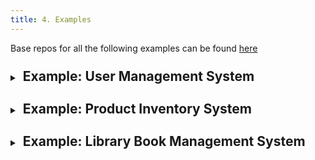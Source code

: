 ```yaml
---
title: 4. Examples
---
```


Base repos for all the following examples can be found [here](https://github.com/menglishca/express-postgres-examples)

<details>
  <summary><h2 style="display: inline-flex; margin-top: 10px; padding-left: 5px;">Example: User Management System</h2></summary>

  You are tasked with building a **User Management System** that connects to a **PostgreSQL** database and allows users to manage user data. Your app should be able to:

  1. **List all users** stored in the database.
  2. **Add a new user** with a name and email address.
  3. **Update user information** by user ID.
  4. **Retrieve user information** by user ID.

  ### Functional Requirements:

  - The database should have a table called `users` with the following columns:
    - `id` (serial primary key): The unique identifier for each user.
    - `name` (varchar): The name of the user.
    - `email` (varchar): The email address of the user.
  
  - The Express app should support the following endpoints:
    1. `GET /users`: Returns a list of all users.
    2. `POST /users`: Adds a new user with the provided name and email.
    3. `PUT /users/:id`: Updates the user information for the specified ID.
    4. `GET /users/:id`: Retrieves user information for the specified ID.

  <details>
    <summary><h3 style="display: inline-flex; margin-top: 10px;">Detailed Breakdown</h3></summary>

1. **Setting up the database connection**:
   - Use the `pg` npm package to connect to your PostgreSQL database.
   - Create a `pool.js` file to handle database connections with the appropriate connection details (username, password, database name, etc.).

2. **Creating the `users` table**:
   - Ensure the `users` table exists in your PostgreSQL database with the defined schema.
   - Use the SQL statement `CREATE TABLE IF NOT EXISTS` to create the table if it doesn't already exist.

3. **Listing all users**:
   - Implement the `GET /users` endpoint that queries the `users` table and returns all user records in JSON format.

4. **Adding a new user**:
   - Implement the `POST /users` endpoint that takes user information from the request body and inserts it into the `users` table.

5. **Updating user information**:
   - Implement the `PUT /users/:id` endpoint that updates the user information (name and email) based on the provided user ID.

6. **Retrieving user information**:
   - Implement the `GET /users/:id` endpoint that retrieves and returns the user information for a specific user ID.
  </details>
</details>
<details>
  <summary><h2 style="display: inline-flex; margin-top: 10px; padding-left: 5px;">Example: Product Inventory System</h2></summary>

  You are tasked with building a **Product Inventory System** that connects to a **PostgreSQL** database and allows users to manage product data. Your app should be able to:

  1. **List all products** stored in the database.
  2. **Add a new product** with a name, price, and stock quantity.
  3. **Update product information** by product ID.
  4. **Delete a product** by product ID.

  ### Functional Requirements:

  - The database should have a table called `products` with the following columns:
    - `id` (serial primary key): The unique identifier for each product.
    - `name` (varchar): The name of the product.
    - `price` (numeric): The price of the product.
    - `stock_quantity` (integer): The quantity of the product in stock.
  
  - The Express app should support the following endpoints:
    1. `GET /products`: Returns a list of all products.
    2. `POST /products`: Adds a new product with the provided name, price, and stock quantity.
    3. `PUT /products/:id`: Updates the product information for the specified ID.
    4. `DELETE /products/:id`: Deletes the product with the specified ID.

  <details>
    <summary><h3 style="display: inline-flex; margin-top: 10px;">Detailed Breakdown</h3></summary>

1. **Setting up the database connection**:
   - Use the `pg` npm package to connect to your PostgreSQL database.
   - Create a `pool.js` file to handle database connections with the appropriate connection details (username, password, database name, etc.).

2. **Creating the `products` table**:
   - Ensure the `products` table exists in your PostgreSQL database with the defined schema.
   - Use the SQL statement `CREATE TABLE IF NOT EXISTS` to create the table if it doesn't already exist.

3. **Listing all products**:
   - Implement the `GET /products` endpoint that queries the `products` table and returns all product records in JSON format.

4. **Adding a new product**:
   - Implement the `POST /products` endpoint that takes product information from the request body and inserts it into the `products` table.

5. **Updating product information**:
   - Implement the `PUT /products/:id` endpoint that updates the product information (name, price, and stock quantity) based on the provided product ID.

6. **Deleting a product**:
   - Implement the `DELETE /products/:id` endpoint that removes the product with the specified ID from the `products` table.
  </details>
</details>

<details>
  <summary><h2 style="display: inline-flex; margin-top: 10px; padding-left: 5px;">Example: Library Book Management System</h2></summary>

  You are tasked with building a **Library Book Management System** that connects to a **PostgreSQL** database and allows users to manage book data. Your app should be able to:

  1. **List all books** in the library.
  2. **Add a new book** with a title, author, and publication year.
  3. **Update book details** by book ID.
  4. **Retrieve book details** by book ID.

  ### Functional Requirements:

  - The database should have a table called `books` with the following columns:
    - `id` (serial primary key): The unique identifier for each book.
    - `title` (varchar): The title of the book.
    - `author` (varchar): The author of the book.
    - `publication_year` (integer): The year the book was published.
  
  - The Express app should support the following endpoints:
    1. `GET /books`: Returns a list of all books.
    2. `POST /books`: Adds a new book with the provided title, author, and publication year.
    3. `PUT /books/:id`: Updates the book details for the specified ID.
    4. `GET /books/:id`: Retrieves book details for the specified ID.

  <details>
    <summary><h3 style="display: inline-flex; margin-top: 10px;">Detailed Breakdown</h3></summary>

1. **Setting up the database connection**:
   - Use the `pg` npm package to connect to your PostgreSQL database.
   - Create a `pool.js` file to handle database connections with the appropriate connection details (username, password, database name, etc.).

2. **Creating the `books` table**:
   - Ensure the `books` table exists in your PostgreSQL database with the defined schema.
   - Use the SQL statement `CREATE TABLE IF NOT EXISTS` to create the table if it doesn't already exist.

3. **Listing all books**:
   - Implement the `GET /books` endpoint that queries the `books` table and returns all book records in JSON format.

4. **Adding a new book**:
   - Implement the `POST /books` endpoint that takes book information from the request body and inserts it into the `books` table.

5. **Updating book details**:
   - Implement the `PUT /books/:id` endpoint that updates the book details (title, author, and publication year) based on the provided book ID.

6. **Retrieving book details**:
   - Implement the `GET /books/:id` endpoint that retrieves and returns the book details for a specific book ID.
  </details>
</details>